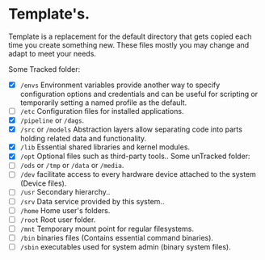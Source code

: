 # Template's.
Template is a replacement for the default directory that gets copied each time you create something new. These files mostly you may change and adapt to meet your needs.

Some Tracked folder:
- [x] `/envs` Environment variables provide another way to specify configuration options and credentials and can be useful for scripting or temporarily setting a named profile as the default.
- [ ] `/etc` Configuration files for installed applications.
- [x] `/pipeline` or `/dags`.
- [x] `/src` or `/models` Abstraction layers allow separating code into parts holding related data and functionality.
- [x] `/lib` Essential shared libraries and kernel modules.
- [x] `/opt` Optional files such as third-party tools..
Some unTracked folder:
- [ ] `/ods` or `/tmp` or `/data` or `/media`.
- [ ] `/dev` facilitate access to every hardware device attached to the system (Device files).
- [ ] `/usr` Secondary hierarchy..
- [ ] `/srv` Data service provided by this system..
- [ ] `/home` Home user's folders.
- [ ] `/root` Root user folder.
- [ ] `/mnt` Temporary mount point for regular filesystems.
- [ ] `/bin` binaries files (Contains essential command binaries).
- [ ] `/sbin` executables used for system admin (binary system files).